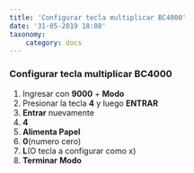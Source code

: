 ```yaml
---
title: 'Configurar tecla multiplicar BC4000'
date: '31-05-2019 18:08'
taxonomy:
    category: docs
---
```


### Configurar tecla multiplicar BC4000

1. Ingresar con **9000** + **Modo**
2. Presionar la tecla **4** y luego **ENTRAR**
3. **Entrar** nuevamente
4. **4**
5. **Alimenta Papel**
6. **0**(numero cero)
7. **L**(O tecla a configurar como x)
8. **Terminar** **Modo**
